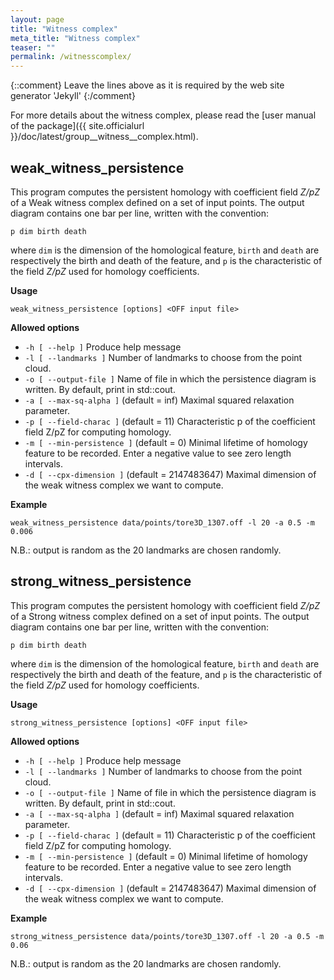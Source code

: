 ```yaml
---
layout: page
title: "Witness complex"
meta_title: "Witness complex"
teaser: ""
permalink: /witnesscomplex/
---
```

{::comment}
Leave the lines above as it is required by the web site generator 'Jekyll'
{:/comment}


For more details about the witness complex, please read the [user manual of the package]({{ site.officialurl }}/doc/latest/group__witness__complex.html).

## weak_witness_persistence ##
This program computes the persistent homology with coefficient field *Z/pZ* of a Weak witness complex defined on a set of input points.
The output diagram contains one bar per line, written with the convention:

`p dim birth death`

where `dim` is the dimension of the homological feature, `birth` and `death` are respectively the birth and death of the feature,
and `p` is the characteristic of the field *Z/pZ* used for homology coefficients.

**Usage**

`weak_witness_persistence [options] <OFF input file>`

**Allowed options**

* `-h [ --help ]` Produce help message
* `-l [ --landmarks ]` Number of landmarks to choose from the point cloud.
* `-o [ --output-file ]` Name of file in which the persistence diagram is written. By default, print in std::cout.
* `-a [ --max-sq-alpha ]` (default = inf) Maximal squared relaxation parameter.
* `-p [ --field-charac ]` (default = 11) Characteristic p of the coefficient field Z/pZ for computing homology.
* `-m [ --min-persistence ]` (default = 0) Minimal lifetime of homology feature to be recorded. Enter a negative value to see zero length intervals.
* `-d [ --cpx-dimension ]` (default = 2147483647) Maximal dimension of the weak witness complex we want to compute.

**Example**

`weak_witness_persistence data/points/tore3D_1307.off -l 20 -a 0.5 -m 0.006`

N.B.: output is random as the 20 landmarks are chosen randomly.


## strong_witness_persistence ##

This program computes the persistent homology with coefficient field *Z/pZ* of a Strong witness complex defined on a set of input points.
The output diagram contains one bar per line, written with the convention:

`p dim birth death`

where `dim` is the dimension of the homological feature, `birth` and `death` are respectively the birth and death of the feature,
and `p` is the characteristic of the field *Z/pZ* used for homology coefficients.

**Usage**

`strong_witness_persistence [options] <OFF input file>`

**Allowed options**

* `-h [ --help ]` Produce help message
* `-l [ --landmarks ]` Number of landmarks to choose from the point cloud.
* `-o [ --output-file ]` Name of file in which the persistence diagram is written. By default, print in std::cout.
* `-a [ --max-sq-alpha ]` (default = inf) Maximal squared relaxation parameter.
* `-p [ --field-charac ]` (default = 11) Characteristic p of the coefficient field Z/pZ for computing homology.
* `-m [ --min-persistence ]` (default = 0) Minimal lifetime of homology feature to be recorded. Enter a negative value to see zero length intervals.
* `-d [ --cpx-dimension ]` (default = 2147483647) Maximal dimension of the weak witness complex we want to compute.

**Example**

`strong_witness_persistence data/points/tore3D_1307.off -l 20 -a 0.5 -m 0.06`

N.B.: output is random as the 20 landmarks are chosen randomly.
